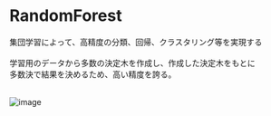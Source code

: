 # RandomForest

集団学習によって、高精度の分類、回帰、クラスタリング等を実現する<br>
<br>
学習用のデータから多数の決定木を作成し、作成した決定木をもとに<br>
多数決で結果を決めるため、高い精度を誇る。<br>
<br>

![image](https://user-images.githubusercontent.com/17031124/42499947-07e9cd4e-846b-11e8-9284-42d85b1dd083.png)